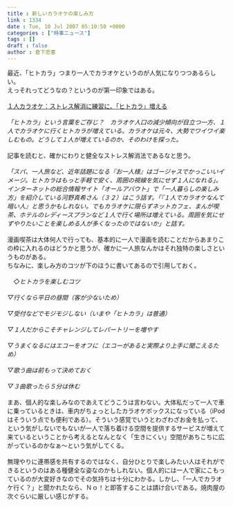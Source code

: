```yaml
---
title : 新しいカラオケの楽しみ方
link : 1334
date : Tue, 10 Jul 2007 05:10:50 +0000
categories : ["時事ニュース"]
tags : []
draft : false
author : 倉下忠憲
---
```


最近、「ヒトカラ」つまり一人でカラオケというのが人気になりつつあるらしい。<BR>えっそれってどうなの？というのが第一印象ではある。<BR><BR><A HREF="http://www.mainichi-msn.co.jp/kurashi/katei/news/20070710ddm013100152000c.html" TARGET="_blank">１人カラオケ：ストレス解消に練習に、「ヒトカラ」増える</A><BR><BR><I>「ヒトカラ」という言葉をご存じ？　カラオケ人口の減少傾向が目立つ一方、１人でカラオケに行くヒトカラが増えている。カラオケは元々、大勢でワイワイ楽しむもの。どうして１人が増えているのか、そのわけを探った。</I><BR><BR>記事を読むと、確かにわりと健全なストレス解消法であるなと思う。<BR><BR><I>「スパ、一人旅など、近年話題になる『お一人様』はゴージャスでかっこいいイメージ。ヒトカラはもっと手軽で安く、周囲の視線を気にせず１人になれる」。インターネットの総合情報サイト「オールアバウト」で「一人暮らしの楽しみ方」を紹介している河野真希さん（３２）はこう話す。「『１人でカラオケなんて暗い人』と思うかもしれない。でもカラオケに限らずネットカフェ、まんが喫茶、ホテルのレディースプランなど１人で行く場所は増えている。周囲を気にせずやりたいことを楽しめる人が多くなったのではないか」と話す。</I><BR><BR>漫画喫茶は大体何人で行っても、基本的に一人で漫画を読むことだからあまりこの枠に入れるのはどうかと思うが、確かに一人旅なんかはそれ独特の楽しさというものがある。<BR>ちなみに、楽しみ方のコツが下のほうに書いてあるので引用しておく。<BR><BR><I>　◇ヒトカラを楽しむコツ<BR><BR>▽行くなら平日の昼間（客が少ないため）<BR><BR>▽受付などでモジモジしない（いまや「ヒトカラ」は普通）<BR><BR>▽１人だからこそチャレンジしてレパートリーを増やす<BR><BR>▽うまくなるにはエコーをオフに（エコーがあると実際より上手に聞こえるため）<BR><BR>▽歌う曲は前もって決めておく<BR><BR>▽３曲歌ったら５分は休む</I><BR><BR>まあ、個人的な楽しみなのであえてどうこうは言わない。大体私だって一人で車に乗っているときは、車内がちょっとしたカラオケボックスになっている（iPodはそういう点でも便利である）。そういう感覚でいうとわざわざお金を払って、という気がしないでもないが一人で落ち着ける空間を提供するサービスが増えて来ているということから考えるとなんとなく「生きにくい」空間があちこちに広がっているのかなぁ～という気がしてくる。<BR><BR>無理やりに連帯感を共有するのではなく、自分ひとりで楽しみたい人はそれができるというのはある種健全な姿なのかもしれない。個人的には一人で家にこもっているのが大変好きなのでその気持ちは十分にわかる。しかし、「一人でカラオケ行く？」と聞かれたなら、Ｎｏ！と即答することは請け合いである。焼肉屋の次ぐらいに厳しい感じがする。<BR><BR><BR><br><br>
